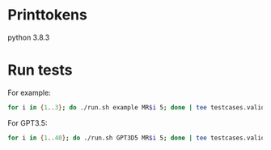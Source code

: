 # Printtokens

python 3.8.3

# Run tests

For example:

```sh
for i in {1..3}; do ./run.sh example MR$i 5; done | tee testcases.validate.md
```

For GPT3.5:

```sh
for i in {1..40}; do ./run.sh GPT3D5 MR$i 5; done | tee testcases.validate.md
```